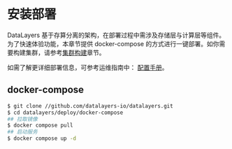 # 安装部署
DataLayers 基于存算分离的架构，在部署过程中需涉及存储层与计算层等组件。为了快速体验功能，本章节提供 docker-compose 的方式进行一键部署。如你需要构建集群，请参考[集群构建](../cluster/introduction.md)章节。

如需了解更详细部署信息，可参考运维指南中： [配置手册](../admin/datalayers-configuration.md)。


## docker-compose

```bash
$ git clone //github.com/datalayers-io/datalayers.git
$ cd datalayers/deploy/docker-compose
## 拉取镜像
$ docker compose pull
## 启动服务
$ docker compose up -d
```
